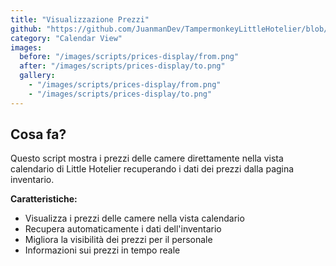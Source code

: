 ```yaml
---
title: "Visualizzazione Prezzi"
github: "https://github.com/JuanmanDev/TampermonkeyLittleHotelier/blob/main/frontdesk/prices.user.js"
category: "Calendar View"
images:
  before: "/images/scripts/prices-display/from.png"
  after: "/images/scripts/prices-display/to.png"
  gallery:
    - "/images/scripts/prices-display/from.png"
    - "/images/scripts/prices-display/to.png"
---
```


## Cosa fa?

Questo script mostra i prezzi delle camere direttamente nella vista calendario di Little Hotelier recuperando i dati dei prezzi dalla pagina inventario.

**Caratteristiche:**
- Visualizza i prezzi delle camere nella vista calendario
- Recupera automaticamente i dati dell'inventario
- Migliora la visibilità dei prezzi per il personale
- Informazioni sui prezzi in tempo reale

